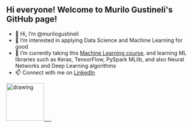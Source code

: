 ## Hi everyone! Welcome to Murilo Gustineli's GitHub page!

- 👋 Hi, I’m @murilogustineli
- 👀 I’m interested in applying Data Science and Machine Learning for good
- 🌱 I’m currently taking this [Machine Learning course](https://www.coursera.org/learn/machine-learning), and learning ML libraries such as Keras, TensorFlow, PySpark MLlib, and also Neural Networks and Deep Learning algorithms
- 📫 Connect with me on [LinkedIn](https://www.linkedin.com/in/murilo-gustineli/)

[<img src="https://res.cloudinary.com/importdata/image/upload/v1595012354/linkedin_t9qiwy.png" alt="drawing" width="100"/> &nbsp;&nbsp;&nbsp;&nbsp;](https://www.linkedin.com/in/murilo-gustineli/)

<!---
murilogustineli/murilogustineli is a ✨ special ✨ repository because its `README.md` (this file) appears on your GitHub profile.
You can click the Preview link to take a look at your changes.
- 💞️ I’m looking for an opportunity to use my logical and technical skills to help businesses make better data-driven decisions and support them with all their data needs
--->
